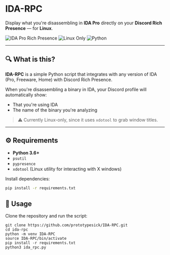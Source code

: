 # IDA-RPC

Display what you're disassembling in **IDA Pro** directly on your **Discord Rich Presence** — for **Linux**.

![IDA Pro Rich Presence](https://img.shields.io/badge/discord-rich--presence-blueviolet?logo=discord&style=flat-square)
![Linux Only](https://img.shields.io/badge/platform-linux-lightgrey?logo=linux&style=flat-square)
![Python](https://img.shields.io/badge/python-3.6%2B-blue?logo=python&style=flat-square)

---

## 🔍 What is this?

**IDA-RPC** is a simple Python script that integrates with any version of IDA (Pro, Freeware, Home) with Discord Rich Presence.

When you're disassembling a binary in IDA, your Discord profile will automatically show:
- That you're using IDA
- The name of the binary you're analyzing

> ⚠️ Currently Linux-only, since it uses `xdotool` to grab window titles.

---

## ⚙️ Requirements

- **Python 3.6+**
- `psutil`
- `pypresence`
- `xdotool` (Linux utility for interacting with X windows)

Install dependencies:
```bash
pip install -r requirements.txt
```

## 🚀 Usage

Clone the repository and run the script:
```
git clone https://github.com/prototypesick/IDA-RPC.git
cd ida-rpc
python -m venv IDA-RPC
source IDA-RPC/bin/activate
pip install -r requirements.txt
python3 ida_rpc.py
```

